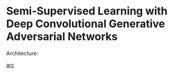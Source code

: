 # Semi-Supervised Learning with Deep Convolutional Generative Adversarial Networks
Architecture:

[arc](https://gluon.mxnet.io/_images/dcgan.png)
